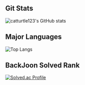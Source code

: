 ## Git Stats
![catturtle123's GitHub stats](https://github-readme-stats.vercel.app/api?username=catturtle123&show_icons=true&theme=dark)

## Major Languages
![Top Langs](https://github-readme-stats.vercel.app/api/top-langs/?username=catturtle123&layout=Demo&theme=dark) 

## BackJoon Solved Rank
[![Solved.ac Profile](http://mazassumnida.wtf/api/generate_badge?boj=musoyou10)](https://solved.ac/musoyou10)


